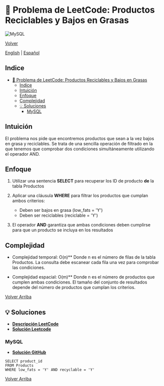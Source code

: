 # 🤔 Problema de LeetCode: Productos Reciclables y Bajos en Grasas

![MySQL](https://img.shields.io/badge/MySQL-4479A1?logo=mysql&logoColor=white)

[Volver](../README.md)

[English](./1757.RecyclableAndLowFatProducts.md) | [Español](./1757.RecyclableAndLowFatProducts-es.md)

## Indice

- [🤔 Problema de LeetCode: Productos Reciclables y Bajos en Grasas](#-problema-de-leetcode-productos-reciclables-y-bajos-en-grasas)
  - [Indice](#indice)
  - [Intuición](#intuición)
  - [Enfoque](#enfoque)
  - [Complejidad](#complejidad)
  - [💡 Soluciones](#-soluciones)
    - [MySQL](#mysql)

## Intuición

El problema nos pide que encontremos productos que sean a la vez bajos en grasa y reciclables. Se trata de una sencilla operación de filtrado en la que tenemos que comprobar dos condiciones simultáneamente utilizando el operador AND.

## Enfoque

1. Utilizar una sentencia **SELECT** para recuperar los ID de producto **de** la tabla Productos
2. Aplicar una cláusula **WHERE** para filtrar los productos que cumplan ambos criterios:

    - Deben ser bajos en grasa (low_fats = 'Y')
    - Deben ser reciclables (reciclable = 'Y')

3. El operador **AND** garantiza que ambas condiciones deben cumplirse para que un producto se incluya en los resultados

## Complejidad

- Complejidad temporal: O(n)**
Donde n es el número de filas de la tabla Productos. La consulta debe escanear cada fila una vez para comprobar las condiciones.

- Complejidad espacial: O(m)**
Donde n es el número de productos que cumplen ambas condiciones. El tamaño del conjunto de resultados depende del número de productos que cumplan los criterios.

[Volver Arriba](#indice)

## 💡 Soluciones

- **[Descripción LeetCode](https://leetcode.com/problems/combine-two-tables/description/)**
- **[Solución Leetcode](https://leetcode.com/problems/combine-two-tables/solutions/6542875/mysql-solution-by-danielpaez-dev-ovl7/)**

### MySQL

- **[Solución GitHub](../solutions/MySQL/1757.RecyclableAndLowFatProducts.sql)**

```mysql []
SELECT product_id
FROM Products
WHERE low_fats = 'Y' AND recyclable = 'Y'
```

[Volver Arriba](#indice)
